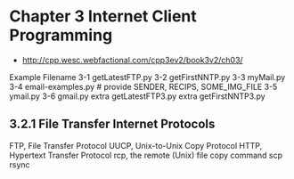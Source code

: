 # Chapter 3 Internet Client Programming
- http://cpp.wesc.webfactional.com/cpp3ev2/book3v2/ch03/

Example	Filename
3-1	getLatestFTP.py
3-2	getFirstNNTP.py
3-3	myMail.py
3-4	email-examples.py # provide SENDER, RECIPS, SOME_IMG_FILE
3-5	ymail.py
3-6	gmail.py
extra	getLatestFTP3.py
extra	getFirstNNTP3.py

## 3.2.1 File Transfer Internet Protocols
FTP, File Transfer Protocol
UUCP, Unix-to-Unix Copy Protocol
HTTP, Hypertext Transfer Protocol
rcp, the remote (Unix) file copy command
scp
rsync